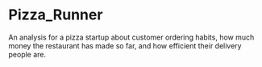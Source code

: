 # Pizza_Runner
An analysis for a pizza startup about customer ordering habits, how much money the restaurant has made so far, and how efficient their delivery people are.
